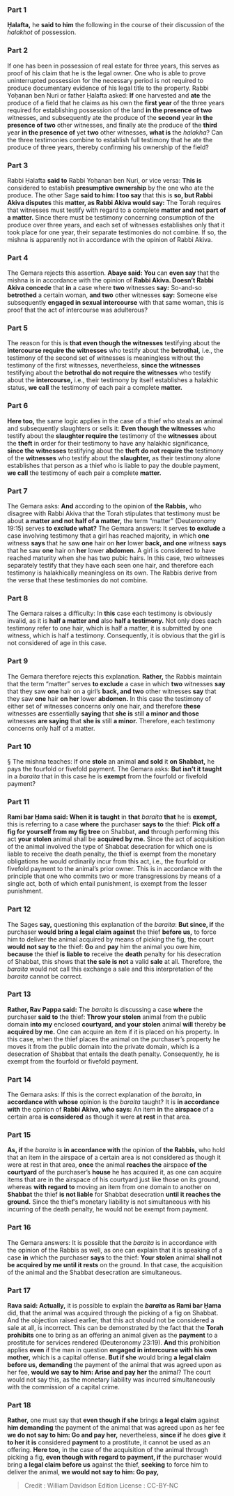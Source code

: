 
### Part 1
<b>Ḥalafta,</b> he <b>said to him</b> the following in the course of their discussion of the <i>halakhot</i> of possession.

### Part 2
If one has been in possession of real estate for three years, this serves as proof of his claim that he is the legal owner. One who is able to prove uninterrupted possession for the necessary period is not required to produce documentary evidence of his legal title to the property. Rabbi Yoḥanan ben Nuri or father Ḥalafta asked: <b>If</b> one harvested and <b>ate</b> the produce of a field that he claims as his own the <b>first year</b> of the three years required for establishing possession of the land <b>in the presence of two</b> witnesses, and subsequently ate the produce of the <b>second</b> year <b>in the presence of two</b> other witnesses, and finally ate the produce of the <b>third</b> year <b>in the presence of</b> yet <b>two</b> other witnesses, <b>what is</b> the <i>halakha</i>? Can the three testimonies combine to establish full testimony that he ate the produce of three years, thereby confirming his ownership of the field?

### Part 3
Rabbi Ḥalafta <b>said to</b> Rabbi Yoḥanan ben Nuri, or vice versa: <b>This is</b> considered to establish <b>presumptive ownership</b> by the one who ate the produce. The other Sage <b>said to him: I too say</b> that this is <b>so, but Rabbi Akiva disputes</b> this <b>matter, as Rabbi Akiva would say:</b> The Torah requires that witnesses must testify with regard to a complete <b>matter and not part of a matter.</b> Since there must be testimony concerning consumption of the produce over three years, and each set of witnesses establishes only that it took place for one year, their separate testimonies do not combine. If so, the mishna is apparently not in accordance with the opinion of Rabbi Akiva.

### Part 4
The Gemara rejects this assertion. <b>Abaye said: You</b> can <b>even say</b> that the mishna is in accordance with the opinion of <b>Rabbi Akiva. Doesn’t Rabbi Akiva concede</b> that <b>in</b> a case where <b>two</b> witnesses <b>say:</b> So-and-so <b>betrothed</b> a certain woman, <b>and two</b> other witnesses <b>say:</b> Someone else subsequently <b>engaged in sexual intercourse</b> with that same woman, this is proof that the act of intercourse was adulterous?

### Part 5
The reason for this is <b>that even though the witnesses</b> testifying about the <b>intercourse require the witnesses</b> who testify about the <b>betrothal,</b> i.e., the testimony of the second set of witnesses is meaningless without the testimony of the first witnesses, nevertheless, <b>since the witnesses</b> testifying about the <b>betrothal do not require the witnesses</b> who testify about the <b>intercourse,</b> i.e., their testimony by itself establishes a halakhic status, <b>we call</b> the testimony of each pair a complete <b>matter.</b>

### Part 6
<b>Here too,</b> the same logic applies in the case of a thief who steals an animal and subsequently slaughters or sells it: <b>Even though the witnesses</b> who testify about the <b>slaughter require the</b> testimony of the <b>witnesses</b> about the <b>theft</b> in order for their testimony to have any halakhic significance, <b>since the witnesses</b> testifying about the <b>theft do not require the</b> testimony of the <b>witnesses</b> who testify about the <b>slaughter,</b> as their testimony alone establishes that person as a thief who is liable to pay the double payment, <b>we call</b> the testimony of each pair a complete <b>matter.</b>

### Part 7
The Gemara asks: <b>And</b> according to the opinion of <b>the Rabbis,</b> who disagree with Rabbi Akiva that the Torah stipulates that testimony must be about <b>a matter and not half of a matter,</b> the term “matter” (Deuteronomy 19:15) serves <b>to exclude what?</b> The Gemara answers: It serves <b>to exclude</b> a case involving testimony that a girl has reached majority, in which <b>one</b> witness <b>says</b> that he saw <b>one</b> hair on <b>her</b> lower <b>back, and one</b> witness <b>says</b> that he saw <b>one</b> hair on <b>her</b> lower <b>abdomen.</b> A girl is considered to have reached maturity when she has two pubic hairs. In this case, two witnesses separately testify that they have each seen one hair, and therefore each testimony is halakhically meaningless on its own. The Rabbis derive from the verse that these testimonies do not combine.

### Part 8
The Gemara raises a difficulty: In <b>this</b> case each testimony is obviously invalid, as it is <b>half a matter and</b> also <b>half a testimony.</b> Not only does each testimony refer to one hair, which is half a matter, it is submitted by one witness, which is half a testimony. Consequently, it is obvious that the girl is not considered of age in this case.

### Part 9
The Gemara therefore rejects this explanation. <b>Rather,</b> the Rabbis maintain that the term “matter” serves <b>to exclude</b> a case in which <b>two</b> witnesses <b>say</b> that they saw <b>one</b> hair on a girl’s <b>back, and two</b> other witnesses <b>say</b> that they saw <b>one</b> hair <b>on her</b> lower <b>abdomen.</b> In this case the testimony of either set of witnesses concerns only one hair, and therefore <b>these</b> witnesses <b>are</b> essentially <b>saying</b> that <b>she is</b> still <b>a minor and those</b> witnesses <b>are saying</b> that <b>she is</b> still <b>a minor.</b> Therefore, each testimony concerns only half of a matter.

### Part 10
§ The mishna teaches: If one <b>stole</b> an animal <b>and sold</b> it <b>on Shabbat,</b> he pays the fourfold or fivefold payment. The Gemara asks: <b>But isn’t it taught</b> in a <i>baraita</i> that in this case he is <b>exempt</b> from the fourfold or fivefold payment?

### Part 11
<b>Rami bar Ḥama said: When it is taught</b> in <b>that</b> <i>baraita</i> <b>that</b> he is <b>exempt,</b> this is referring to a case <b>where</b> the purchaser <b>says to</b> the thief: <b>Pick off a fig for yourself from my fig tree</b> on Shabbat, <b>and</b> through performing this act <b>your stolen</b> animal shall be <b>acquired by me.</b> Since the act of acquisition of the animal involved the type of Shabbat desecration for which one is liable to receive the death penalty, the thief is exempt from the monetary obligations he would ordinarily incur from this act, i.e., the fourfold or fivefold payment to the animal’s prior owner. This is in accordance with the principle that one who commits two or more transgressions by means of a single act, both of which entail punishment, is exempt from the lesser punishment.

### Part 12
The Sages <b>say,</b> questioning this explanation of the <i>baraita</i>: <b>But since, if</b> the purchaser <b>would bring a legal claim against</b> the thief <b>before us,</b> to force him to deliver the animal acquired by means of picking the fig, the court <b>would not say to</b> the thief: <b>Go</b> and <b>pay</b> him the animal you owe him, <b>because</b> the thief <b>is liable to</b> receive the <b>death</b> penalty for his desecration of Shabbat, this shows that <b>the sale is not</b> a valid <b>sale</b> at all. Therefore, the <i>baraita</i> would not call this exchange a sale and this interpretation of the <i>baraita</i> cannot be correct.

### Part 13
<b>Rather, Rav Pappa said:</b> The <i>baraita</i> is discussing a case <b>where</b> the purchaser <b>said to</b> the thief: <b>Throw your stolen</b> animal from the public domain <b>into my</b> enclosed <b>courtyard, and your stolen</b> animal <b>will</b> thereby <b>be acquired by me.</b> One can acquire an item if it is placed on his property. In this case, when the thief places the animal on the purchaser’s property he moves it from the public domain into the private domain, which is a desecration of Shabbat that entails the death penalty. Consequently, he is exempt from the fourfold or fivefold payment.

### Part 14
The Gemara asks: If this is the correct explanation of the <i>baraita</i>, <b>in accordance with whose</b> opinion is the <i>baraita</i> taught? It is <b>in accordance with</b> the opinion of <b>Rabbi Akiva, who says:</b> An item <b>in</b> the <b>airspace</b> of a certain area <b>is considered</b> as though it were <b>at rest</b> in that area.

### Part 15
<b>As, if</b> the <i>baraita</i> is <b>in accordance with</b> the opinion of <b>the Rabbis,</b> who hold that an item in the airspace of a certain area is not considered as though it were at rest in that area, <b>once</b> the animal <b>reaches the</b> airspace <b>of the courtyard</b> of the purchaser’s <b>house</b> he has acquired it, as one can acquire items that are in the airspace of his courtyard just like those on its ground, whereas <b>with regard to</b> moving an item from one domain to another on <b>Shabbat</b> the thief <b>is not liable</b> for Shabbat desecration <b>until it reaches the ground.</b> Since the thief’s monetary liability is not simultaneous with his incurring of the death penalty, he would not be exempt from payment.

### Part 16
The Gemara answers: It is possible that the <i>baraita</i> is in accordance with the opinion of the Rabbis as well, as one can explain that it is speaking of a case <b>in</b> which the purchaser <b>says</b> to the thief: <b>Your stolen</b> animal <b>shall not be acquired by me until it rests</b> on the ground. In that case, the acquisition of the animal and the Shabbat desecration are simultaneous.

### Part 17
<b>Rava said: Actually,</b> it is possible to explain the <b><i>baraita</i> as Rami bar Ḥama</b> did, that the animal was acquired through the picking of a fig on Shabbat. And the objection raised earlier, that this act should not be considered a sale at all, is incorrect. This can be demonstrated by the fact that the <b>Torah prohibits</b> one to bring as an offering an animal given as the <b>payment</b> to a prostitute for services rendered (Deuteronomy 23:19). <b>And</b> this prohibition applies <b>even</b> if the man in question <b>engaged in intercourse with his own mother,</b> which is a capital offense. <b>But if she</b> would bring <b>a legal claim before us, demanding</b> the payment of the animal that was agreed upon as her fee, <b>would we say to him: Arise and pay her</b> the animal? The court would not say this, as the monetary liability was incurred simultaneously with the commission of a capital crime.

### Part 18
<b>Rather,</b> one must say that <b>even though if she</b> brings <b>a legal claim</b> against <b>him demanding</b> the payment of the animal that was agreed upon as her fee <b>we do not say to him: Go and pay her,</b> nevertheless, <b>since if</b> he does <b>give</b> it <b>to her it is</b> considered <b>payment</b> to a prostitute, it cannot be used as an offering. <b>Here too,</b> in the case of the acquisition of the animal through picking a fig, <b>even though with regard to payment, if</b> the purchaser would bring <b>a legal claim before us</b> against the thief, <b>seeking</b> to force him to deliver the animal, <b>we would not say to him: Go pay,</b>

>Credit : William Davidson Edition
>License : CC-BY-NC
